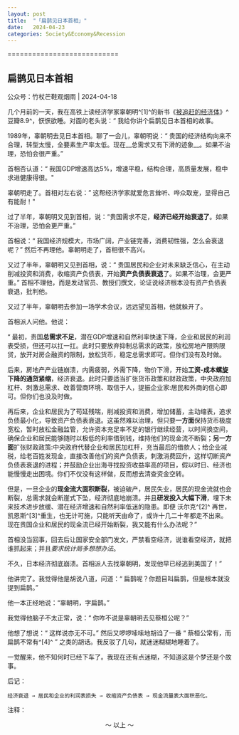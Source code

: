 ```yaml
---
layout: post
title:  "「扁鹊见日本首相」"
date:   2024-04-23
categories: Society&Economy&Recession
---
```


===========================

## 扁鹊见日本首相

公众号：竹杖芒鞋观烟雨  | 2024-04-18 

几个月前的一天，我在高铁上读经济学家辜朝明^[1]^的新书《[被追赶的经济体](https://book.douban.com/subject/36672932/)》^豆瓣8.9^，恹恹欲睡。对面的老头说：“ 我给你讲个扁鹊见日本首相的故事。

1989年，辜朝明去见日本首相。聊了一会儿，辜朝明说：“ 贵国的经济结构向来不合理，转型太慢，全要素生产率太低。现在__总需求又有下滑的迹象__。如果不治理，恐怕会很严重。”

首相否认道：“ 我国GDP增速高达5%，增速平稳，结构合理，高质量发展，稳中求进健康得很。"

辜朝明走了。首相对左右说：” 这帮经济学家就爱危言耸听、哗众取宠，显得自己有能耐！"

过了半年，辜朝明又见到首相，说：“贵国需求不足，**经济已经开始衰退了**。如果不治理，恐怕会更严重。”

首相说：“ 我国经济规模大，市场广阔，产业链完善，消费韧性强，怎么会衰退呢？” 然后不再理他。辜朝明走了，首相很不高兴。

又过了半年，辜朝明又见到首相，说：“ 贵国居民和企业对未来缺乏信心，在主动削减投资和消费，收缩资产负债表，开始**资产负债表衰退**了。如果不治理，会更严重。” 首相不理他，而是发动官员、教授们撰文，论证说经济根本没有资产负债表衰退，批判他。

又过了半年，辜朝明去参加一场学术会议，远远望见首相，他就躲开了。

首相派人问他。他说：

“ 最初，贵国**总需求不足**，潜在GDP增速和自然利率快速下降，企业和居民的利润表受损，但还可以扛一扛。此时只要放弃抑制总需求的政策，放松房地产限购限贷，放开对房企融资的限制，放松货币，稳定总需求即可。但你们没有及时做。

后来，房地产产业链崩溃，内需疲弱，外需下降，物价下滑，开始**工资-成本螺旋下降的通货紧缩**，经济衰退。此时只要适当扩张货币政策和财政政策，中央政府加杠杆、刺激总需求、改善营商环境、取信于人，提振企业家:居民和外商的信心即可。但你们也没及时做。

再后来，企业和居民为了苟延残喘，削减投资和消费，增加储蓄，主动缩表，追求负债最小化，导致资产负债表衰退。这虽然难以治理，但只要**一方面**保持货币极度宽松，暂时放松金融监管，允许资本充足率不足的银行继续经营，以时间换空间，确保企业和居民能够随时以极低的利率借到钱，维持他们的现金流不断裂；**另一方面**扩张财政政策:中央政府代替企业和居民加杠杆，充当最后的借款人；给企业减税，给老百姓发现金，直接改善他们的资产负债表，刺激消费回升，这样切断资产负债表衰退的进程；并鼓励企业出海寻找投资收益率高的项目，假以时日、经济也能慢慢走出困境。你们不仅没有这样做，反而想去清查资金空转。

但是，一旦企业的**现金流大面积断裂**，被迫破产，居民失业，居民的现金流就也会断裂，总需求就会断崖式下坠，经济彻底地崩溃。并且**研发投入大幅下滑**，埋下未来技术进步放缓、潜在经济增速和自然利率低迷的隐患。即便 沃尔克^[2]^ 再世，凯恩斯^[3]^重生，也无计可施，只能听天由命了，或许十几二十年都走不出来。现在贵国企业和居民的现金流已经开始断裂，我又能有什么办法呢？”

首相没当回事，回去后让国家安全部门发文，严禁看空经济，说谁看空经济，就把谁抓起来；并且*要求统计局多想想办法*。

不久，日本经济彻底崩溃。首相派人去找辜朝明，发现他早已经逃到美国了！”

他讲完了。我觉得他是胡说八道，问道：“ 扁鹊呢？你题目叫扁鹊，但是根本就没提到扁鹊。”

他一本正经地说：“辜朝明，字扁鹊。”

我觉得他脑子不太正常，说：“ 你咋不说是辜朝明去见蔡桓公呢？”

他想了想说：“ 这样说亦无不可。” 然后又啰啰嗦嗦地胡诌了一番 “ 蔡桓公常有，而扁鹊不常有^[4]^ ” 之类的胡话。我反驳了几句，就迷迷糊糊地睡着了。

一觉醒来，他不知何时已经下车了。我现在还有点迷糊，不知道这是个梦还是个故事。

后记：

`经济衰退 → 居民和企业的利润表损失 → 收缩资产负债表 → 现金流量表大面积恶化。`



注释：

[^1]: 辜 朝明，Richard C. Koo ，1954年 ～，生于日本神户，台湾裔美国籍，为鹿港辜家成员之一，辜宽敏之长子，现任日本野村综合研究所的首席经济学家。他曾提出资产负债表衰退（Balance Sheet Recession）理论。
[^2]: 小保罗 · 阿道夫 · 沃尔克，1927～2019年，美国经济学家，曾任美国财政部副部长、美联储主席；
[^3]: 约翰 · 梅纳德 · 凯恩斯，1883～1946年，英国经济学家，创立宏观经济学，著有《就业、利息和货币通论》1936年；
[^4]: 典故出自《韩非子 · 喻老》之「扁鹊见蔡桓公」。扁鹊，公元前407～前310年，姬姓，秦氏，名缓，字越人，又号卢医，春秋战国时期名医；蔡桓公，公元前400～前357年，齐国国君。





<center> ～ 以上 ～ </center>

